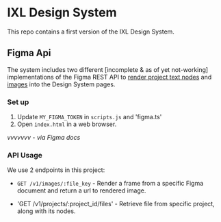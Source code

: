 # IXL Design System

This repo contains a first version of the IXL Design System.

## Figma Api

The system includes two different [incomplete & as of yet not-working] implementations of the Figma REST API to [render project text nodes](https://www.figma.com/developers/docs#text-props) and [images](https://www.figma.com/developers/docs#images-endpoint) into the Design System pages.

### Set up

1. Update `MY_FIGMA_TOKEN` in `scripts.js` and 'figma.ts'
2. Open `index.html` in a web browser.

_vvvvvvv - via Figma docs_

### API Usage

We use 2 endpoints in this project:

* `GET /v1/images/:file_key` - Render a frame from a specific Figma document and return a url to 
rendered image.

* 'GET /v1/projects/:project_id/files' - Retrieve file from specific project, along with its nodes.